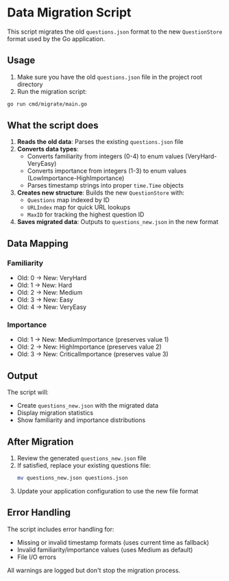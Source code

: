 # Data Migration Script

This script migrates the old `questions.json` format to the new `QuestionStore` format used by the Go application.

## Usage

1. Make sure you have the old `questions.json` file in the project root directory
2. Run the migration script:

```bash
go run cmd/migrate/main.go
```

## What the script does

1. **Reads the old data**: Parses the existing `questions.json` file
2. **Converts data types**:
   - Converts familiarity from integers (0-4) to enum values (VeryHard-VeryEasy)
   - Converts importance from integers (1-3) to enum values (LowImportance-HighImportance)
   - Parses timestamp strings into proper `time.Time` objects
3. **Creates new structure**: Builds the new `QuestionStore` with:
   - `Questions` map indexed by ID
   - `URLIndex` map for quick URL lookups
   - `MaxID` for tracking the highest question ID
4. **Saves migrated data**: Outputs to `questions_new.json` in the new format

## Data Mapping

### Familiarity
- Old: 0 → New: VeryHard
- Old: 1 → New: Hard
- Old: 2 → New: Medium
- Old: 3 → New: Easy
- Old: 4 → New: VeryEasy

### Importance
- Old: 1 → New: MediumImportance (preserves value 1)
- Old: 2 → New: HighImportance (preserves value 2)
- Old: 3 → New: CriticalImportance (preserves value 3)

## Output

The script will:
- Create `questions_new.json` with the migrated data
- Display migration statistics
- Show familiarity and importance distributions

## After Migration

1. Review the generated `questions_new.json` file
2. If satisfied, replace your existing questions file:
   ```bash
   mv questions_new.json questions.json
   ```
3. Update your application configuration to use the new file format

## Error Handling

The script includes error handling for:
- Missing or invalid timestamp formats (uses current time as fallback)
- Invalid familiarity/importance values (uses Medium as default)
- File I/O errors

All warnings are logged but don't stop the migration process.